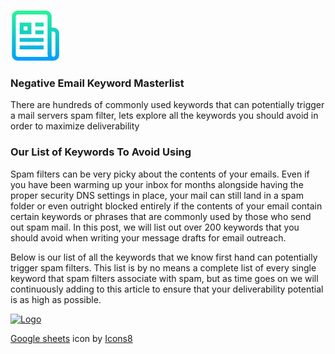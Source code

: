 <!-- PROJECT LOGO -->
<br />
<p>
  <a href="https://github.com/iamlos/negative-email-keywords-masterlist/negative_keywords.txt">
    <img src="images/logo.png" alt="Logo" width="80" height="80">
  </a>
  
  </p>

 <h3>Negative Email Keyword Masterlist</h3>

  <p>There are hundreds of commonly used keywords that can potentially trigger a mail servers spam filter, lets explore all the keywords you should avoid in order to maximize deliverability</p>

<h3>Our List of Keywords To Avoid Using</h3>

<p>Spam filters can be very picky about the contents of your emails. Even if you have been warming up your inbox for months alongside having the proper security DNS settings in place, your mail can still land in a spam folder or even outright blocked entirely if the contents of your email contain certain keywords or phrases that are commonly used by those who send out spam mail. In this post, we will list out over 200 keywords that you should avoid when writing your message drafts for email outreach.</p>

<p>Below is our list of all the keywords that we know first hand can potentially trigger spam filters. This list is by no means a complete list of every single keyword that spam filters associate with spam, but as time goes on we will continuously adding to this article to ensure that your deliverability potential is as high as possible.</p>


<a target="_blank" href="https://docs.google.com/spreadsheets/d/1nX-FVpjC3SrPL9-A8VS_oiSF3FlDQyCfTfTCySG-Zs0/copy"><img src="images/sheets_icon.svg" alt="Logo" width="80" height="80"> </a>


<p><a target="_blank" href="https://icons8.com/icon/79990/google-docs">Google sheets</a> icon by <a target="_blank" href="https://icons8.com">Icons8</a></p>

